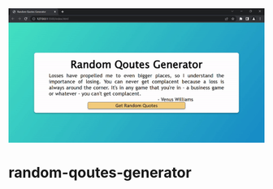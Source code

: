 <picture>
  <img src="cat-loading.gif" height="50%" width="100%">
</picture>

# random-qoutes-generator

